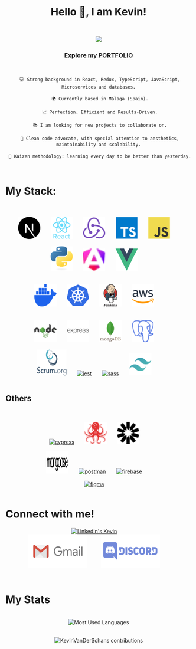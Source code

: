 <div align="center" style="padding: 30px;">
    <h1>Hello 👋, I am <span style="font-weight: bold;">Kevin</span>!</h1>
</div>

<div align="center">
    <image src="https://readme-typing-svg.herokuapp.com?font=Iosevka&size=16&color=white&center=true&width=410&height=45&lines=Full-Stack+Developer." height="120"/>
    <h3>
        <a target="_blank" href="https://kevin-van-der-schans.vercel.app">
            Explore my PORTFOLIO
        </a>
    </h3>
</div>

<br>

<div align="center">

     💻 Strong background in React, Redux, TypeScript, JavaScript, Microservices and databases.

     🌍 Currently based in Málaga (Spain).

     📈 Perfection, Efficient and Results-Driven.

     📚 I am looking for new projects to collaborate on.

     🌟 Clean code advocate, with special attention to aesthetics, maintainability and scalability.

     🧠 Kaizen methodology: learning every day to be better than yesterday.
     
</div>

<br>

# My Stack:

<br> 

<div align="center">
    <br>
    <a href="https://nextjs.org/" target="_blank" rel="noreferrer"> <img src="assets/next.svg" alt="Next.js" width="60" height="60" style="margin-right: 24px" /></a>
    <a href="https://reactjs.org/" target="_blank" rel="noreferrer"> <img src="https://raw.githubusercontent.com/devicons/devicon/master/icons/react/react-original-wordmark.svg" alt="react" width="60" height="60" style="margin-right: 24px"/></a>
    <a href="https://redux.js.org" target="_blank" rel="noreferrer"> <img src="https://raw.githubusercontent.com/devicons/devicon/master/icons/redux/redux-original.svg" alt="redux" width="60" height="60" style="margin-right: 24px" /></a>
    <a href="https://www.typescriptlang.org/" target="_blank" rel="noreferrer"> <img src="https://raw.githubusercontent.com/devicons/devicon/master/icons/typescript/typescript-original.svg" alt="typescript" width="60" height="60" style="margin-right: 24px" /></a>
    <a href="https://developer.mozilla.org/en-US/docs/Web/JavaScript" target="_blank" rel="noreferrer"> <img src="https://raw.githubusercontent.com/devicons/devicon/master/icons/javascript/javascript-original.svg" alt="javascript" width="60" height="60" style="margin-right: 24px" /></a>
    <br>
    <br>
    <a href="https://www.python.org/" target="_blank" rel="noreferrer"> <img src="assets/python.svg" alt="Python" width="60" height="66" style="margin-right: 24px" /></a>
    <a href="https://angular.dev/" target="_blank" rel="noreferrer"> <img src="assets/angular.svg" alt="Angular" width="60" height="60" style="margin-right: 24px" /></a>
    <a href="https://vuejs.org/" target="_blank" rel="noreferrer"> <img src="assets/vue.svg" alt="Vue.js" width="60" height="60" style="margin-right: 24px" /></a>
    <br>
    <br>
    <br>
    <a href="https://www.docker.com/" target="_blank" rel="noreferrer"> <img src="assets/docker.svg" alt="Docker" width="60" height="60" style="margin-right: 24px" /></a>
    <a href="https://kubernetes.io/" target="_blank" rel="noreferrer"> <img src="assets/kubernetes.svg" alt="Kubernetes" width="60" height="60" style="margin-right: 24px" /></a>
    <a href="https://www.jenkins.io/" target="_blank" rel="noreferrer"> <img src="assets/jenkins.svg" alt="Jenkins" width="60" height="60" style="margin-right: 24px" /></a>
    <a href="https://aws.amazon.com/?nc1=h_ls" target="_blank" rel="noreferrer"> <img src="assets/aws.svg" alt="AWS" width="60" height="60" style="margin-right: 24px" /></a>
    <br>
    <br>
    <br>
    <a href="https://nodejs.org" target="_blank" rel="noreferrer"> <img src="https://raw.githubusercontent.com/devicons/devicon/master/icons/nodejs/nodejs-original-wordmark.svg" alt="nodejs" width="60" height="60" style="margin-right: 24px" /></a>
    <a href="https://expressjs.com/" target="_blank" rel="noreferrer"> <img src="https://raw.githubusercontent.com/devicons/devicon/master/icons/express/express-original-wordmark.svg" alt="express" width="60" height="60" style="margin-right: 24px" /></a>
    <a href="https://www.mongodb.com/" target="_blank" rel="noreferrer"> <img src="https://raw.githubusercontent.com/devicons/devicon/master/icons/mongodb/mongodb-original-wordmark.svg" alt="mongodb" width="60" height="60" style="margin-right: 24px" /></a>
    <a href="https://www.postgresql.org/" target="_blank" rel="noreferrer"> <img src="assets/postgresql.svg" alt="postgreSQL" width="60" height="60" style="margin-right: 24px" /></a>
    <br>
    <br>
    <a href="https://www.scrum.org/" target="_blank" rel="noreferrer"> <img src="assets/scrum.svg" alt="Scrum" width="80" height="70" style="margin-right: 24px" /></a>
     <a href="https://jestjs.io" target="_blank" rel="noreferrer"> <img src="https://www.vectorlogo.zone/logos/jestjsio/jestjsio-icon.svg" alt="jest" width="60" height="60" style="margin-right: 24px" /></a>
    <a href="https://sass-lang.com/" target="_blank" rel="noreferrer"> <img src="https://cdn.jsdelivr.net/gh/devicons/devicon/icons/sass/sass-original.svg" alt="sass" width="60" height="60" style="margin-right: 24px" /></a>
    <a href="https://tailwindcss.com/" target="_blank" rel="noreferrer"> <img src="assets/tailwind.svg" alt="tailwind" width="60" height="60" style="margin-right: 24px" /> </a>
</div>

<br>

## Others

<br>

<div align="center">
    <br>
    <a href="https://www.cypress.io" target="_blank" rel="noreferrer"> <img src="https://raw.githubusercontent.com/simple-icons/simple-icons/6e46ec1fc23b60c8fd0d2f2ff46db82e16dbd75f/icons/cypress.svg" alt="cypress" width="60" height="60" style="margin-right: 24px" /></a>
    <a href="https://testing-library.com/" target="_blank" rel="noreferrer"> <img src="assets/testinglibrary.svg" alt="testing library" width="60" height="60" style="margin-right: 24px" /></a>
    <a href="https://jwt.io/" target="_blank" rel="noreferrer"> <img src="assets/jsonwebtoken.svg" alt="jwt" width="60" height="60" style="margin-right: 24px" /></a>
    <br>
    <br>
    <a href="https://mongoosejs.com/" target="_blank" rel="noreferrer"> <img src="assets/mongoose.svg" alt="mongoose" width="60" height="60" style="margin-right: 24px" /></a>
    <a href="https://postman.com" target="_blank" rel="noreferrer"> <img src="https://www.vectorlogo.zone/logos/getpostman/getpostman-icon.svg" alt="postman" width="60" height="60" style="margin-right: 24px" /></a>
    <a href="https://firebase.google.com/?hl=es" target="_blank" rel="noreferrer"> <img src="https://cdn.jsdelivr.net/gh/devicons/devicon/icons/firebase/firebase-plain-wordmark.svg" alt="firebase" width="60" height="60" style="margin-right: 24px" /></a>
    <br>
    <br>
    <a href="https://www.figma.com/" target="_blank" rel="noreferrer"> <img src="https://cdn.jsdelivr.net/gh/devicons/devicon/icons/figma/figma-original.svg" alt="figma" width="60" height="60" style="margin-right: 24px" /></a>

</div>

<br>

# Connect with me!

<p align="center">
    <a href="https://www.linkedin.com/in/kevinvanderschans/" target="_blank"> <img align="center" src="https://www.vectorlogo.zone/logos/linkedin/linkedin-ar21.svg" alt="LinkedIn's Kevin" height="110" width="200" style="margin-right: 24px"/></a>
    <br>
    <a href="mailto:kevinvdsd@hotmail.com" target="_blank"> <img align="center" src="assets/gmail-ar21.svg" alt="Gmail's Kevin" height="90" width="160" style="margin-right: 32px"/></a>
    <a href="https://discord.gg/TmQemEAY" target="_blank"> <img align="center" src="assets/discordapp-ar21.svg" alt="Discord's Kevin" height="90" width="160" style="margin-right: 24px"/></a>
</p>

<br>

# My Stats

<br>

<div align="center">
    <img src="https://github-readme-stats.vercel.app/api/top-langs/?username=KevinVanDerSchans&layout=compact&hide_border=true&theme=react" alt="Most Used Languages" width="450"/>
</div>

<br>

<p align="center"><img align="center" src="https://github-readme-streak-stats.herokuapp.com/?user=KevinVanDerSchans&theme=react" alt="KevinVanDerSchans contributions"/></p>

<br>
